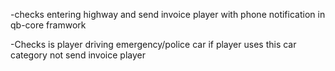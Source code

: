 -checks entering highway and send invoice player with phone notification in qb-core framwork

-Checks is player driving emergency/police car if player uses this car category not send invoice player
